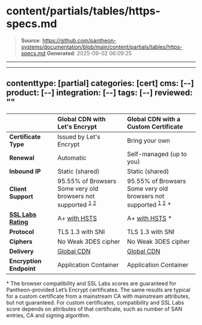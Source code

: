 # content/partials/tables/https-specs.md

> **Source**: https://github.com/pantheon-systems/documentation/blob/main/content/partials/tables/https-specs.md
> **Generated**: 2025-09-02 06:09:25

---

---
contenttype: [partial]
categories: [cert]
cms: [--]
product: [--]
integration: [--]
tags: [--]
reviewed: ""
---

|                                                                       | Global CDN with Let's Encrypt   | Global CDN with a Custom Certificate  |
|:--------------------------------------------------------------------- |:------------------------------- |:------------------------------------- |
| **Certificate Type**                                                  | Issued by Let's Encrypt         | Bring your own                        |
| **Renewal**                                                           | Automatic                       | Self-managed (up to you)              |
| **Inbound IP**                                                        | Static (shared)                 | Static (shared)                       |
| **Client Support**                                                    | 95.55% of Browsers <br />Some very old browsers not supported <sup> [1](https://caniuse.com/#search=TLS%201.2) [2](https://caniuse.com/#search=SNI)</sup> | 95.55% of Browsers <br />Some very old browsers not supported <sup>[1](https://caniuse.com/#search=TLS%201.2) [2](https://caniuse.com/#search=SNI)</sup> * |
| [**SSL Labs Rating**](https://www.ssllabs.com/ssltest/)               | A+ [with HSTS](/pantheon-yml/#enforce-https-+-hsts)     | A+ [with HSTS](/pantheon-yml/#enforce-https-+-hsts) * |
| **Protocol**                                                          | TLS 1.3 with SNI                | TLS 1.3 with SNI                      |
| **Ciphers**                                                           | No Weak 3DES cipher             | No Weak 3DES cipher                   |
| **Delivery**                                                          | [Global CDN](/guides/global-cdn)  | [Global CDN](/guides/global-cdn)        |
| **Encryption Endpoint**                                               | Application Container           | Application Container                 |

\* The browser compatibility and SSL Labs scores are guaranteed for Pantheon-provided Let’s Encrypt certificates. The same results are typical for a custom certificate from a mainstream CA with mainstream attributes, but not guaranteed.  For custom certificates, compatibility and SSL Labs score depends on attributes of that certificate, such as number of SAN entries, CA and signing algorithm.
